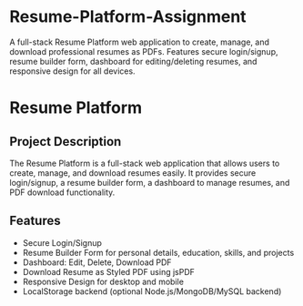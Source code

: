 # Resume-Platform-Assignment
A full-stack Resume Platform web application to create, manage, and download professional resumes as PDFs. Features secure login/signup, resume builder form, dashboard for editing/deleting resumes, and responsive design for all devices.
# Resume Platform

## Project Description
The Resume Platform is a full-stack web application that allows users to create, manage, and download resumes easily. It provides secure login/signup, a resume builder form, a dashboard to manage resumes, and PDF download functionality.

## Features
- Secure Login/Signup
- Resume Builder Form for personal details, education, skills, and projects
- Dashboard: Edit, Delete, Download PDF
- Download Resume as Styled PDF using jsPDF
- Responsive Design for desktop and mobile
- LocalStorage backend (optional Node.js/MongoDB/MySQL backend)



